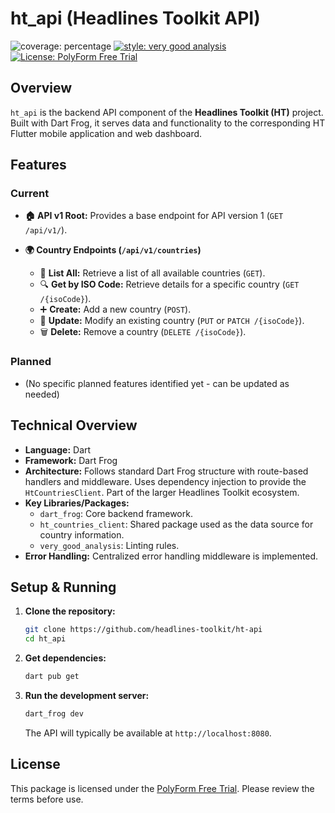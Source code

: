 # ht_api (Headlines Toolkit API)

![coverage: percentage](https://img.shields.io/badge/coverage-100-green)
[![style: very good analysis](https://img.shields.io/badge/style-very_good_analysis-B22C89.svg)](https://pub.dev/packages/very_good_analysis)
[![License: PolyForm Free Trial](https://img.shields.io/badge/License-PolyForm%20Free%20Trial-blue)](https://polyformproject.org/licenses/free-trial/1.0.0)

## Overview

`ht_api` is the backend API component of the **Headlines Toolkit (HT)** project. Built with Dart Frog, it serves data and functionality to the corresponding HT Flutter mobile application and web dashboard.

## Features

### Current

*   **🏠 API v1 Root:** Provides a base endpoint for API version 1 (`GET /api/v1/`).

*   **🌍 Country Endpoints (`/api/v1/countries`)**
    *   📜 **List All:** Retrieve a list of all available countries (`GET`).
    *   🔍 **Get by ISO Code:** Retrieve details for a specific country (`GET /{isoCode}`).
    *   ➕ **Create:** Add a new country (`POST`).
    *   🔄 **Update:** Modify an existing country (`PUT` or `PATCH /{isoCode}`).
    *   🗑️ **Delete:** Remove a country (`DELETE /{isoCode}`).

### Planned

*   (No specific planned features identified yet - can be updated as needed)

## Technical Overview

*   **Language:** Dart
*   **Framework:** Dart Frog
*   **Architecture:** Follows standard Dart Frog structure with route-based handlers and middleware. Uses dependency injection to provide the `HtCountriesClient`. Part of the larger Headlines Toolkit ecosystem.
*   **Key Libraries/Packages:**
    *   `dart_frog`: Core backend framework.
    *   `ht_countries_client`: Shared package used as the data source for country information.
    *   `very_good_analysis`: Linting rules.
*   **Error Handling:** Centralized error handling middleware is implemented.

## Setup & Running

1.  **Clone the repository:**
    ```bash
    git clone https://github.com/headlines-toolkit/ht-api
    cd ht_api
    ```
2.  **Get dependencies:**
    ```bash
    dart pub get
    ```
3.  **Run the development server:**
    ```bash
    dart_frog dev
    ```
    The API will typically be available at `http://localhost:8080`.

## License

This package is licensed under the [PolyForm Free Trial](LICENSE). Please review the terms before use.
